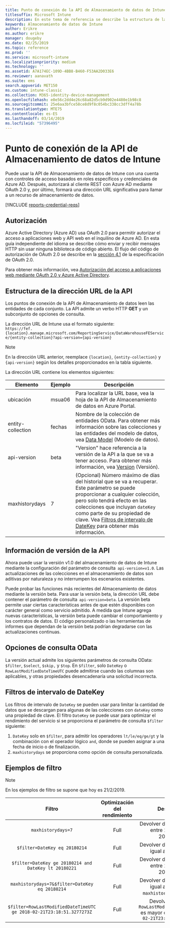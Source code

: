 ```yaml
---
title: Punto de conexión de la API de Almacenamiento de datos de Intune
titlesuffix: Microsoft Intune
description: En este tema de referencia se describe la estructura de la dirección URL de la API Data Warehouse de Microsoft Intune. Se proporcionan ejemplos de filtro.
keywords: Almacenamiento de datos de Intune
author: Erikre
ms.author: erikre
manager: dougeby
ms.date: 02/25/2019
ms.topic: reference
ms.prod: ''
ms.service: microsoft-intune
ms.localizationpriority: medium
ms.technology: ''
ms.assetid: A7A174EC-109D-4BB8-B460-F53AA2D033E6
ms.reviewer: aanavath
ms.suite: ems
search.appverid: MET150
ms.custom: intune-classic
ms.collection: M365-identity-device-management
ms.openlocfilehash: e0e56c2dd4e26c68a82d5cb9d902e4480e1b98c8
ms.sourcegitcommit: 25e6aa3bfce58ce8d9f8c054bc338cc3dff4a78b
ms.translationtype: MTE75
ms.contentlocale: es-ES
ms.lasthandoff: 03/14/2019
ms.locfileid: "57396495"
---
```

# <a name="intune-data-warehouse-api-endpoint"></a>Punto de conexión de la API de Almacenamiento de datos de Intune

Puede usar la API de Almacenamiento de datos de Intune con una cuenta con controles de acceso basados en roles específicos y credenciales de Azure AD. Después, autorizará al cliente REST con Azure AD mediante OAuth 2.0 y, por último, formará una dirección URL significativa para llamar a un recurso de almacenamiento de datos.

[!INCLUDE [reports-credential-reqs](./includes/reports-credential-reqs.md)]

## <a name="authorization"></a>Autorización

Azure Active Directory (Azure AD) usa OAuth 2.0 para permitir autorizar el acceso a aplicaciones web y API web en el inquilino de Azure AD. En esta guía independiente del idioma se describe cómo enviar y recibir mensajes HTTP sin usar ninguna biblioteca de código abierto. El flujo del código de autorización de OAuth 2.0 se describe en la [sección 4.1](https://tools.ietf.org/html/rfc6749#section-4.1) de la especificación de OAuth 2.0.

Para obtener más información, vea [Autorización del acceso a aplicaciones web mediante OAuth 2.0 y Azure Active Directory](https://docs.microsoft.com/azure/active-directory/develop/active-directory-protocols-oauth-code).

## <a name="api-url-structure"></a>Estructura de la dirección URL de la API

Los puntos de conexión de la API de Almacenamiento de datos leen las entidades de cada conjunto. La API admite un verbo HTTP **GET** y un subconjunto de opciones de consulta.

La dirección URL de Intune usa el formato siguiente:  
`https://fef.{location}.manage.microsoft.com/ReportingService/DataWarehouseFEService/{entity-collection}?api-version={api-version}`

> [!NOTE]
> En la dirección URL anterior, reemplace `{location}`, `{entity-collection}` y `{api-version}` según los detalles proporcionados en la tabla siguiente.

La dirección URL contiene los elementos siguientes:

| Elemento | Ejemplo | Descripción |
|-------------------|------------|--------------------------------------------------------------------------------------------------------------------|
| ubicación | msua06 | Para localizar la URL base, vea la hoja de la API de Almacenamiento de datos en Azure Portal. |
| entity-collection | fechas | Nombre de la colección de entidades OData. Para obtener más información sobre las colecciones y las entidades del modelo de datos, vea [Data Model](reports-ref-data-model.md) (Modelo de datos). |
| api-version | beta | "Version" hace referencia a la versión de la API a la que se va a tener acceso. Para obtener más información, vea [Version](#API-version-information) (Versión). |
| maxhistorydays | 7 | (Opcional) Número máximo de días del historial que se va a recuperar. Este parámetro se puede proporcionar a cualquier colección, pero solo tendrá efecto en las colecciones que incluyan `dateKey` como parte de su propiedad de clave. Vea [Filtros de intervalo de DateKey](reports-api-url.md#datekey-range-filters) para obtener más información. |

## <a name="api-version-information"></a>Información de versión de la API

Ahora puede usar la versión v1.0 del almacenamiento de datos de Intune mediante la configuración del parámetro de consulta  `api-version=v1.0`. Las actualizaciones de las colecciones en el almacenamiento de datos son aditivas por naturaleza y no interrumpen los escenarios existentes.

Puede probar las funciones más recientes del Almacenamiento de datos mediante la versión beta. Para usar la versión beta, la dirección URL debe contener el parámetro de consulta  `api-version=beta`. La versión beta permite usar ciertas características antes de que estén disponibles con carácter general como servicio admitido. A medida que Intune agrega nuevas características, la versión beta puede cambiar el comportamiento y los contratos de datos. El código personalizado o las herramientas de informes que dependan de la versión beta podrían degradarse con las actualizaciones continuas.

## <a name="odata-query-options"></a>Opciones de consulta OData

La versión actual admite los siguientes parámetros de consulta OData: `$filter`, `$select`, `$skip,` y `$top`. En `$filter`, solo `DateKey` o `RowLastModifiedDateTimeUTC` puede admitirse cuando las columnas son aplicables, y otras propiedades desencadenaría una solicitud incorrecta.

## <a name="datekey-range-filters"></a>Filtros de intervalo de DateKey

Los filtros de intervalo de `DateKey` se pueden usar para limitar la cantidad de datos que se descargan para algunas de las colecciones con `dateKey` como una propiedad de clave. El filtro `DateKey` se puede usar para optimizar el rendimiento del servicio si se proporciona el parámetro de consulta `$filter` siguiente:

1.  `DateKey` solo en `$filter`, para admitir los operadores `lt/le/eq/ge/gt` y la combinación con el operador lógico `and`, donde se pueden asignar a una fecha de inicio o de finalización.
2.  `maxhistorydays` se proporciona como opción de consulta personalizada.<br>

## <a name="filter-examples"></a>Ejemplos de filtro

> [!NOTE]
> En los ejemplos de filtro se supone que hoy es 21/2/2019.

|                             Filtro                             |           Optimización del rendimiento           |                                          Descripción                                          |
|:--------------------------------------------------------------:|:--------------------------------------------:|:---------------------------------------------------------------------------------------------:|
|    `maxhistorydays=7`                                            |    Full                                      |    Devolver datos con `DateKey` entre 20180214 y 20180221.                                     |
|    `$filter=DateKey eq 20180214`                                 |    Full                                      |    Devolver datos con `DateKey` igual a 20180214.                                                    |
|    `$filter=DateKey ge 20180214 and DateKey lt 20180221`         |    Full                                      |    Devolver datos con `DateKey` entre 20180214 y 20180220.                                     |
|    `maxhistorydays=7&$filter=DateKey eq 20180214`                |    Full                                      |    Devolver datos con `DateKey` igual a 20180214. `maxhistorydays` se omite.                            |
|    `$filter=RowLastModifiedDateTimeUTC ge 2018-02-21T23:18:51.3277273Z`                                |    Full                                       |    Devolver datos con `RowLastModifiedDateTimeUTC` es mayor o igual que `2018-02-21T23:18:51.3277273Z`                             |
